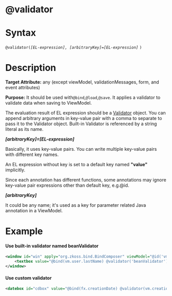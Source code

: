 # @validator

Syntax
======

`@validator(`*`[EL-expression], [arbitraryKey]=[EL-expression]`* `) `

Description
===========

**Target Attribute:** any (except viewModel, validationMessages, form, and event attributes)

**Purpose:** It should be used with`@bind`,`@load`,`@save`. It applies a validator to validate data when saving to ViewModel.

The evaluation result of EL expression should be a [Validator](http://www.zkoss.org/javadoc/latest/zk/org/zkoss/bind/Validator.html) object. You can append arbitrary arguments in key-value pair with a comma to separate to pass it to the Validator object. Built-in Validator is referenced by a string literal as its name.

***[arbitraryKey]=[EL-expression]***

Basically, it uses key-value pairs. You can write multiple key-value pairs with different key names.

An EL expression without key is set to a default key named **"value"** implicitly.

Since each annotation has different functions, some annotations may ignore key-value pair expressions other than default key, e.g.@id.

***[arbitraryKey]***

It could be any name; it's used as a key for parameter related Java annotation in a ViewModel.

Example
=======

#### Use built-in validator named beanValidator
```xml
<window id="win" apply="org.zkoss.bind.BindComposer" viewModel="@id('vm') @init(foo.MyViewModel)">
    <textbox value="@bind(vm.user.lastName) @validator('beanValidator')"/>
</window>
```

#### Use custom validator
```xml
<datebox id="cdbox" value="@bind(fx.creationDate) @validator(vm.creationDateValidator)"/>
```
